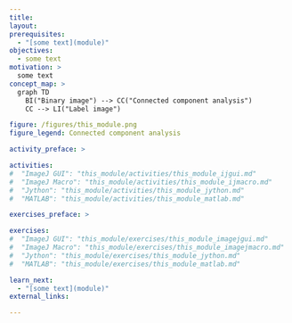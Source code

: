 ```yaml
---
title:     
layout:    
prerequisites:
  - "[some text](module)"
objectives:
  - some text
motivation: >
  some text
concept_map: >
  graph TD
    BI("Binary image") --> CC("Connected component analysis")
    CC --> LI("Label image")

figure: /figures/this_module.png
figure_legend: Connected component analysis 

activity_preface: >

activities:
#  "ImageJ GUI": "this_module/activities/this_module_ijgui.md"
#  "ImageJ Macro": "this_module/activities/this_module_ijmacro.md"
#  "Jython": "this_module/activities/this_module_jython.md"
#  "MATLAB": "this_module/activities/this_module_matlab.md"

exercises_preface: >

exercises:
#  "ImageJ GUI": "this_module/exercises/this_module_imagejgui.md"
#  "ImageJ Macro": "this_module/exercises/this_module_imagejmacro.md"
#  "Jython": "this_module/exercises/this_module_jython.md"
#  "MATLAB": "this_module/exercises/this_module_matlab.md"

learn_next:
  - "[some text](module)"
external_links:

---
```

